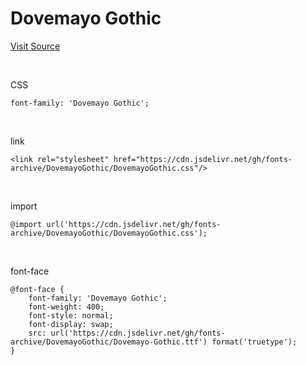 # Dovemayo Gothic

[Visit Source](https://blog.naver.com/dovemayo_/223003707589)

&nbsp;

CSS

```
font-family: 'Dovemayo Gothic';
```

&nbsp;

link

```
<link rel="stylesheet" href="https://cdn.jsdelivr.net/gh/fonts-archive/DovemayoGothic/DovemayoGothic.css"/>
```

&nbsp;

import

```
@import url('https://cdn.jsdelivr.net/gh/fonts-archive/DovemayoGothic/DovemayoGothic.css');
```

&nbsp;

font-face

```
@font-face {
    font-family: 'Dovemayo Gothic';
    font-weight: 400;
    font-style: normal;
    font-display: swap;
    src: url('https://cdn.jsdelivr.net/gh/fonts-archive/DovemayoGothic/Dovemayo-Gothic.ttf') format('truetype');
}
```
